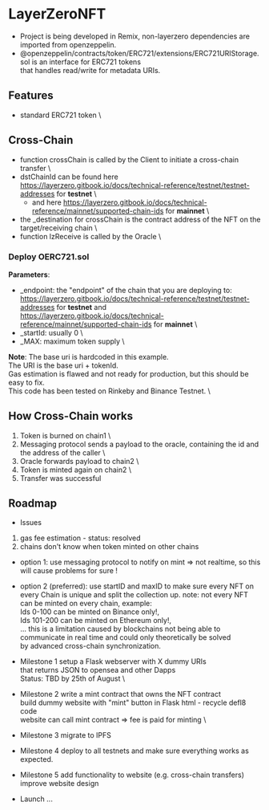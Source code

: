 # LayerZeroNFT
- Project is being developed in Remix, non-layerzero dependencies are imported from openzeppelin.
- @openzeppelin/contracts/token/ERC721/extensions/ERC721URIStorage.sol is an interface for ERC721 tokens \
that handles read/write for metadata URIs.
## Features
- standard ERC721 token \
## Cross-Chain
- function crossChain is called by the Client to initiate a cross-chain transfer \
- dstChainId can be found here https://layerzero.gitbook.io/docs/technical-reference/testnet/testnet-addresses for **testnet** \
  - and here https://layerzero.gitbook.io/docs/technical-reference/mainnet/supported-chain-ids for **mainnet** \
- the _destination for crossChain is the contract address of the NFT on the target/receiving chain \
- function lzReceive is called by the Oracle \

### Deploy OERC721.sol
**Parameters**:
- _endpoint: the "endpoint" of the chain that you are deploying to: https://layerzero.gitbook.io/docs/technical-reference/testnet/testnet-addresses for **testnet** and \
https://layerzero.gitbook.io/docs/technical-reference/mainnet/supported-chain-ids for **mainnet** \
- _startId: usually 0 \
- _MAX: maximum token supply \

**Note**:
The base uri is hardcoded in this example. \
The URI is the base uri + tokenId. \
Gas estimation is flawed and not ready for production, but this should be easy to fix. \
This code has been tested on Rinkeby and Binance Testnet. \

## How Cross-Chain works

1. Token is burned on chain1 \
2. Messaging protocol sends a payload to the oracle, containing the id and the address of the caller \
3. Oracle forwards payload to chain2 \
4. Token is minted again on chain2 \
5. Transfer was successful


## Roadmap
- Issues
1. gas fee estimation - status: resolved
2. chains don't know when token minted on other chains
  - option 1: use messaging protocol to notify on mint => not realtime, so this will cause problems for sure !
  - option 2 (preferred): use startID and maxID to make sure every NFT on every Chain is unique and split the collection up.
  note: not every NFT can be minted on every chain, example: \
    Ids 0-100 can be minted on Binance only!, \
    Ids 101-200 can be minted on Ethereum only!, \
    ... this is a limitation caused by blockchains not being able to communicate in real time and could only  theoretically be solved \
    by advanced cross-chain synchronization.

- Milestone 1
setup a Flask webserver with X dummy URIs \
that returns JSON to opensea and other Dapps \
Status: TBD by 25th of August \

- Milestone 2
write a mint contract that owns the NFT contract \
build dummy website with "mint" button in Flask html - recycle defl8 code \
website can call mint contract => fee is paid for minting \

- Milestone 3
migrate to IPFS

- Milestone 4
deploy to all testnets and make sure everything works as expected.

- Milestone 5
add functionality to website (e.g. cross-chain transfers) \
improve website design

- Launch
...
